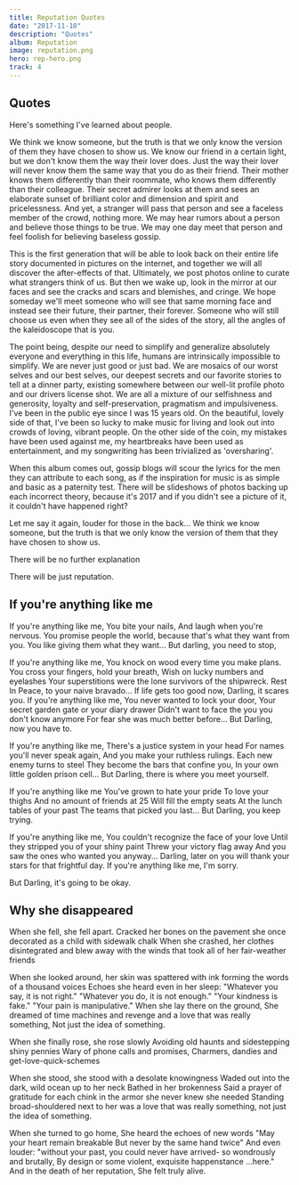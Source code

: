 ```yaml
---
title: Reputation Quotes
date: "2017-11-10"
description: "Quotes"
album: Reputation
image: reputation.png
hero: rep-hero.png
track: 4
---
```


## Quotes
Here's something I've learned about people.

We think we know someone, but the truth is that we only know the version of them they have chosen to show us. We know our friend in a certain light, but we don't know them the way their lover does. Just the way their lover will never know them the same way that you do as their friend. Their mother knows them differently than their roommate, who knows them differently than their colleague. Their secret admirer looks at them and sees an elaborate sunset of brilliant color and dimension and spirit and pricelessness. And yet, a stranger will pass that person and see a faceless member of the crowd, nothing more. We may hear rumors about a person and believe those things to be true. We may one day meet that person and feel foolish for believing baseless gossip.

This is the first generation that will be able to look back on their entire life story documented in pictures on the internet, and together we will all discover the after-effects of that. Ultimately, we post photos online to curate what strangers think of us. But then we wake up, look in the mirror at our faces and see the cracks and scars and blemishes, and cringe. We hope someday we'll meet someone who will see that same morning face and instead see their future, their partner, their forever. Someone who will still choose us even when they see all of the sides of the story, all the angles of the kaleidoscope that is you.

The point being, despite our need to simplify and generalize absolutely everyone and everything in this life, humans are intrinsically impossible to simplify. We are never just good or just bad. We are mosaics of our worst selves and our best selves, our deepest secrets and our favorite stories to tell at a dinner party, existing somewhere between our well-lit profile photo and our drivers license shot. We are all a mixture of our selfishness and generosity, loyalty and self-preservation, pragmatism and impulsiveness. I've been in the public eye since I was 15 years old. On the beautiful, lovely side of that, I've been so lucky to make music for living and look out into crowds of loving, vibrant people. On the other side of the coin, my mistakes have been used against me, my heartbreaks have been used as entertainment, and my songwriting has been trivialized as 'oversharing'.

When this album comes out, gossip blogs will scour the lyrics for the men they can attribute to each song, as if the inspiration for music is as simple and basic as a paternity test. There will be slideshows of photos backing up each incorrect theory, because it's 2017 and if you didn't see a picture of it, it couldn't have happened right?

Let me say it again, louder for those in the back...
We think we know someone, but the truth is that we only know the version of them that they have chosen to show us.

There will be no further explanation

There will be just reputation.


## If you're anything like me
If you're anything like me,
You bite your nails,
And laugh when you're nervous.
You promise people the world,
because that's what they want from you.
You like giving them what they want...
But darling, you need to stop,

If you're anything like me,
You knock on wood every time you make plans.
You cross your fingers, hold your breath,
Wish on lucky numbers and eyelashes
Your superstitions were the lone survivors of the shipwreck.
Rest In Peace, to your naive bravado...
If life gets too good now,
Darling, it scares you.
If you're anything like me,
You never wanted to lock your door,
Your secret garden gate or your diary drawer
Didn't want to face the you you don't know anymore
For fear she was much better before...
But Darling, now you have to.

If you're anything like me,
There's a justice system in your head
For names you'll never speak again,
And you make your ruthless rulings.
Each new enemy turns to steel
They become the bars that confine you,
In your own little golden prison cell...
But Darling, there is where you meet yourself.

If you're anything like me
You've grown to hate your pride
To love your thighs
And no amount of friends at 25
Will fill the empty seats
At the lunch tables of your past
The teams that picked you last...
But Darling, you keep trying.

If you're anything like me,
You couldn't recognize the face of your love
Until they stripped you of your shiny paint
Threw your victory flag away
And you saw the ones who wanted you anyway...
Darling, later on you will thank your stars
for that frightful day.
If you're anything like me,
I'm sorry.

But Darling, it's going to be okay.


## Why she disappeared

When she fell, she fell apart.
Cracked her bones on the pavement she once decorated
as a child with sidewalk chalk
When she crashed, her clothes disintegrated and blew away
with the winds that took all of her fair-weather friends

When she looked around, her skin was spattered with ink
forming the words of a thousand voices
Echoes she heard even in her sleep:
"Whatever you say, it is not right."
"Whatever you do, it is not enough."
"Your kindness is fake."
"Your pain is manipulative."
When she lay there on the ground,
She dreamed of time machines and revenge
and a love that was really something,
Not just the idea of something.

When she finally rose, she rose slowly
Avoiding old haunts and sidestepping shiny pennies
Wary of phone calls and promises,
Charmers, dandies and get-love-quick-schemes

When she stood, she stood with a desolate knowingness
Waded out into the dark, wild ocean up to her neck
Bathed in her brokenness
Said a prayer of gratitude for each chink in the armor
she never knew she needed
Standing broad-shouldered next to her
was a love that was really something,
not just the idea of something.

When she turned to go home,
She heard the echoes of new words
"May your heart remain breakable
But never by the same hand twice"
And even louder:
"without your past,
you could never have arrived-
so wondrously and brutally,
By design or some violent, exquisite happenstance
...here."
And in the death of her reputation,
She felt truly alive.
